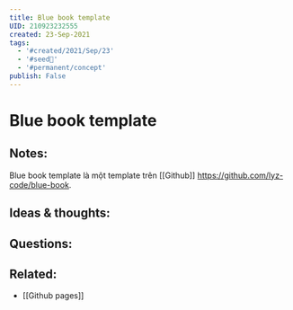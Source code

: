 ```yaml
---
title: Blue book template
UID: 210923232555
created: 23-Sep-2021
tags:
  - '#created/2021/Sep/23'
  - '#seed🥜'
  - '#permanent/concept'
publish: False
---
```

# Blue book template

## Notes:
Blue book template là một template trên [[Github]] https://github.com/lyz-code/blue-book.

## Ideas & thoughts:

## Questions:

## Related:
- [[Github pages]]